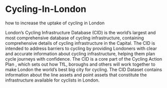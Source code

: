 # Cycling-In-London
how to increase the uptake of cycling in London

London’s Cycling Infrastructure Database (CID) is the world’s largest and most comprehensive database of cycling infrastructure, containing comprehensive details of cycling infrastructure in the Capital. The CID is intended to address barriers to cycling by providing Londoners with clear and accurate information about cycling infrastructure, helping them plan cycle journeys with confidence. The CID is a core part of the Cycling Action Plan , which sets out how TfL, boroughs and others will work together to make London the world’s best big city for cycling.
The CID Dataset contains information about the line assets and point assets that constitute the infrastructure available for cyclists in London.

